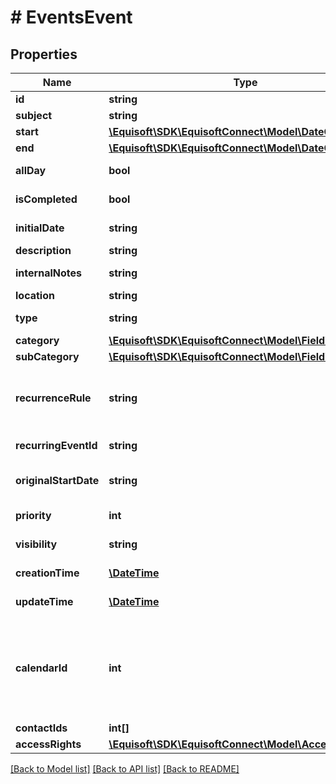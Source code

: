 # # EventsEvent

## Properties

Name | Type | Description | Notes
------------ | ------------- | ------------- | -------------
**id** | **string** | Unique numerical identifier. | 
**subject** | **string** | Subject/Title of the Event. | 
**start** | [**\Equisoft\SDK\EquisoftConnect\Model\DateOrDateTime**](DateOrDateTime.md) |  | 
**end** | [**\Equisoft\SDK\EquisoftConnect\Model\DateOrDateTime**](DateOrDateTime.md) |  | 
**allDay** | **bool** | Indicate if the event is an all-day event or a timed event. | 
**isCompleted** | **bool** | Is the event part of a completed/done calendar. | 
**initialDate** | **string** | Date the Event was initially scheduled. As defined by full-date - RFC3339 | [optional] 
**description** | **string** | Public description of the Event. | [optional] 
**internalNotes** | **string** | Internal notes on the Event. Not synced on remote sources. | [optional] 
**location** | **string** | Location of the event in free-text form. | [optional] 
**type** | **string** | Event type (CALL, LETTER, MEETING, VACATION, FILE, NOTE) | 
**category** | [**\Equisoft\SDK\EquisoftConnect\Model\FieldValue**](FieldValue.md) |  | [optional] 
**subCategory** | [**\Equisoft\SDK\EquisoftConnect\Model\FieldValue**](FieldValue.md) |  | [optional] 
**recurrenceRule** | **string** | The recurrence rule for this event. The recurrence is a string conform to RFC 5545 (see RRULE http://tools.ietf.org/html/rfc5545#section-3.8.5.3). | [optional] 
**recurringEventId** | **string** | For an instance of recurring event, ID of the master event. | [optional] 
**originalStartDate** | **string** | For an instance of recurring event, original start date of the event according to the recurrence rule. | [optional] 
**priority** | **int** | Importance/Priority of an event or task. 5 is the most important. | [optional] 
**visibility** | **string** | Confidentiality level of the Event (private or not). [NORMAL, PRIVATE] | [optional] 
**creationTime** | [**\DateTime**](\DateTime.md) | Creation time. As defined by date-time - RFC3339 | [optional] 
**updateTime** | [**\DateTime**](\DateTime.md) | Date time of last modification. As defined by date-time - RFC3339 | [optional] 
**calendarId** | **int** | ID of the calendar owning this Event. If owned by many users, calendarId will be - The primary ( or completed depending on state) calendar ID of the connected user if the user is the he is one of the owners. - Any primary ( or completed depending on state) completed calendar ID of one of the owners. | 
**contactIds** | **int[]** | IDs of the contacts linked to this Event | [optional] 
**accessRights** | [**\Equisoft\SDK\EquisoftConnect\Model\AccessRights**](AccessRights.md) |  | 

[[Back to Model list]](../../README.md#documentation-for-models) [[Back to API list]](../../README.md#documentation-for-api-endpoints) [[Back to README]](../../README.md)


